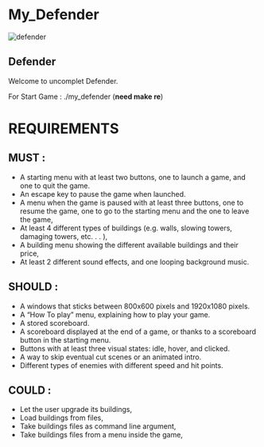 # My_Defender

![defender](https://user-images.githubusercontent.com/57537266/97714163-1b105e80-1ac1-11eb-9c11-01629330f706.png)

## Defender

Welcome to uncomplet Defender.

For Start Game : ./my_defender (**need make re**)

# REQUIREMENTS

## MUST :
- A starting menu with at least two buttons, one to launch a game, and one to quit the game.
- An escape key to pause the game when launched.
- A menu when the game is paused with at least three buttons, one to resume the game, one to go to
  the starting menu and the one to leave the game,
- At least 4 different types of buildings (e.g. walls, slowing towers, damaging towers, etc. . . ),
- A building menu showing the different available buildings and their price,
- At least 2 different sound effects, and one looping background music.

## SHOULD :
- A windows that sticks between 800x600 pixels and 1920x1080 pixels.
- A “How To play” menu, explaining how to play your game.
- A stored scoreboard.
- A scoreboard displayed at the end of a game, or thanks to a scoreboard button in the starting menu.
- Buttons with at least three visual states: idle, hover, and clicked.
- A way to skip eventual cut scenes or an animated intro.
- Different types of enemies with different speed and hit points.

## COULD :
- Let the user upgrade its buildings,
- Load buildings from files,
- Take buildings files as command line argument,
- Take buildings files from a menu inside the game,
